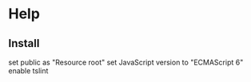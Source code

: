 # Help

## Install
set public as "Resource root"
set JavaScript version to "ECMAScript 6"
enable tslint
